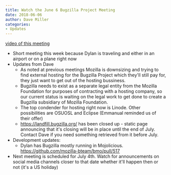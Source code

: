 ```yaml
---
title: Watch the June 6 Bugzilla Project Meeting
date: 2018-06-06
author: Dave Miller
categories:
- Updates
---
```

[video of this meeting](https://www.youtube.com/watch?v=A7OC8CXMGyo)

  - Short meeting this week because Dylan is traveling and either in an
    airport or on a plane right now
  - Updates from Dave
      - As noted at previous meetings Mozilla is downsizing and trying
        to find external hosting for the Bugzilla Project which they'll
        still pay for, they just want to get out of the hosting
        bussiness.
      - Bugzilla needs to exist as a separate legal entity from the
        Mozilla Foundation for purposes of contracting with a hosting
        company, so our current status is waiting on the legal work to
        get done to create a Bugzilla subsidiary of Mozilla Foundation.
      - The top condender for hosting right now is Linode. Other
        possibilities are OSUOSL and Eclipse (Emmanual reminded us of
        their offer)
      - <https://landfill.bugzilla.org/> has been closed up - static
        page announcing that it's closing will be in place until the end
        of July. Contact Dave if you need something retrieved from it
        before July.
  - Development updates:
      - Dylan has Bugzilla mostly running in Mojolicious.
        <https://github.com/mozilla-bteam/bmo/pull/517>
  - Next meeting is scheduled for July 4th. Watch for announcements on
    social media channels closer to that date whether it'll happen then
    or not (it's a US holiday)
